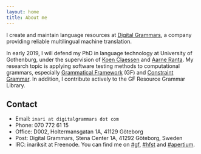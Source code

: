 ```yaml
---
layout: home
title: About me
---
```


I create and maintain language resources at [Digital Grammars](https://www.digitalgrammars.com/), a company providing reliable multilingual machine translation.

In early 2019, I will defend my PhD in language technology at University of Gothenburg, under the supervision of [Koen Claessen](http://www.cse.chalmers.se/~koen/) and [Aarne Ranta](http://www.cse.chalmers.se/~aarne/). My research topic is applying software testing methods to computational grammars, especially [Grammatical Framework](http://www.grammaticalframework.org/) (GF) and [Constraint Grammar](http://visl.sdu.dk/constraint_grammar.html). In addition, I contribute actively to the GF Resource Grammar Library.

## Contact

* Email: `inari at digitalgrammars dot com`
* Phone: 070 772 61 15
* Office: D002, Holtermansgatan 1A, 41129 Göteborg
* Post: Digital Grammars, Stena Center 1A, 41292 Göteborg, Sweden
* IRC: inariksit at Freenode. You can find me on [#gf](https://webchat.freenode.net/?channels=gf), [#hfst](https://webchat.freenode.net/?channels=hfst) and [#apertium](https://webchat.freenode.net/?channels=apertium).
